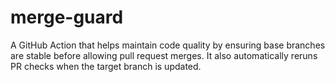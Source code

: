 # merge-guard
A GitHub Action that helps maintain code quality by ensuring base branches are stable before allowing pull request merges. It also automatically reruns PR checks when the target branch is updated.
